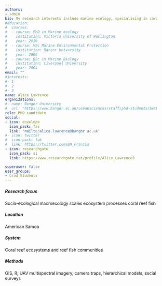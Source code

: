 ```yaml
---
authors:
- admin
bio: My research interests include marine ecology, specialising in coral reef ecology.
#education:
#  courses:
#  - course: PhD in Marine ecology
#    institution: Victoria University of Wellington
#    year: 2010
#  - course: MSc Marine Environmental Protection
#    institution: Bangor University
#    year: 2006
#  - course: BSc in Marine Biology
#    institution: Liverpool University
#    year: 2004
email: ""
#interests:
#- 1
#- 2
#- 3
name: Alice Lawrence
organizations:
#- name: Bangor University
#  url: "https://www.bangor.ac.uk/oceansciences/staff/phd-students/bethanie-francis"
role: PhD candidate
social:
- icon: envelope
  icon_pack: fas
  link: 'mailto:alice.lawrence@bangor.ac.uk'
#- icon: twitter
#  icon_pack: fab
#  link: https://twitter.com/BH_Francis
- icon: researchgate
  icon_pack: ai
  link: https://www.researchgate.net/profile/Alice_Lawrence8

superuser: false
user_groups:
- Grad Students
---
```



##### Research focus
Socio-ecological macroecology scales ecosystem processes coral reef fish 	

##### Location
American Samoa

##### System
Coral reef ecosystems and reef fish communities

##### Methods
GIS, R, UAV multispectral imagery, camera traps, hierarchical models, social surveys
